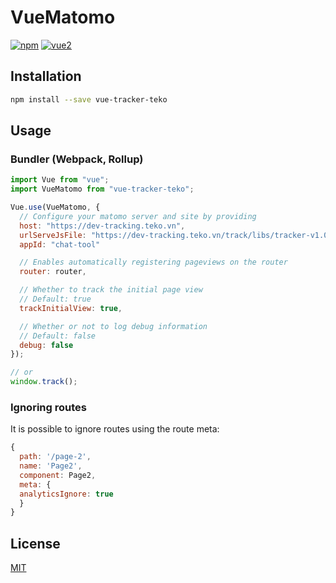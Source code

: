 # VueMatomo

[![npm](https://img.shields.io/npm/v/vue-matomo.svg)](https://www.npmjs.com/package/vue-matomo)
[![vue2](https://img.shields.io/badge/vue-2.x-brightgreen.svg)](https://vuejs.org/)

## Installation

```bash
npm install --save vue-tracker-teko
```

## Usage

### Bundler (Webpack, Rollup)

```js
import Vue from "vue";
import VueMatomo from "vue-tracker-teko";

Vue.use(VueMatomo, {
  // Configure your matomo server and site by providing
  host: "https://dev-tracking.teko.vn",
  urlServeJsFile: "https://dev-tracking.teko.vn/track/libs/tracker-v1.0.0.full.min.js",
  appId: "chat-tool"

  // Enables automatically registering pageviews on the router
  router: router,

  // Whether to track the initial page view
  // Default: true
  trackInitialView: true,

  // Whether or not to log debug information
  // Default: false
  debug: false
});

// or
window.track();

```

### Ignoring routes

It is possible to ignore routes using the route meta:

```js
{
  path: '/page-2',
  name: 'Page2',
  component: Page2,
  meta: {
  analyticsIgnore: true
  }
}
```

## License

[MIT](http://opensource.org/licenses/MIT)
